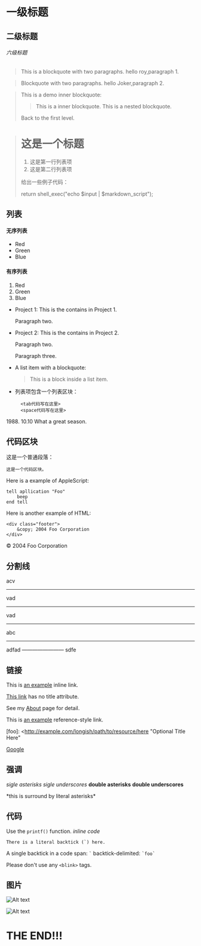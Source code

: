 # 一级标题
## 二级标题
###### 六级标题

> This is a blockquote with two paragraphs.
> hello roy,paragraph 1.

> Blockquote with two paragraphs.
> hello Joker,paragraph 2.

> This is a demo inner blockquote:
>
> > This is a inner blockquote.
> > This is a nested blockquote.
>
> Back to the first level.

> # 这是一个标题
>
> 1. 这是第一行列表项
> 2. 这是第二行列表项
>
> 给出一些例子代码：
> 
> 	return shell_exec("echo $input | $markdown_script");
>

## 列表

#### 无序列表

* Red
* Green
* Blue

#### 有序列表

1. Red
2. Green
3. Blue

* Project 1:
  This is the contains in Project 1.

  Paragraph two.

* Project 2:
  This is the contains in Project 2.

  Paragraph two.

  Paragraph three.

* A list item with a blockquote:

  > This is a block
  > inside a list item.

* 列表项包含一个列表区块：

		<tab代码写在这里>
        <space代码写在这里>

1988\. 10.10 What a great season.

## 代码区块

这是一个普通段落：

	这是一个代码区块。

Here is a example of AppleScript:

	tell apllication "Foo"
		beep
	end tell

Here is another example of HTML:

	<div class="footer">
		&copy; 2004 Foo Corporation
	</div>

<div class="footer">
	&copy; 2004 Foo Corporation
</div>

## 分割线
acv
* * *
vad
***********
vad
*********
abc
- - -
adfad
————————
sdfe
## 链接

This is [an example](http://example.com/"Title") inline link.

[This link](http://example.net/) has no title attribute.

See my [About](/about/) page for detail.

This is [an example][id] reference-style link.

[id]: http://example.com/ "Optional Title Here"

[foo]: <http://example.com/longish/path/to/resource/here
	"Optional Title Here"

[Google][]

[Google]: http://google.com

## 强调

*sigle asterisks*
_sigle underscores_
**double asterisks**
__double underscores__

\*this is surround by literal asterisks\*

## 代码

Use the `printf()` function. *inline code*

``There is a literal backtick (`) here.``

A single backtick in a code span: `` ` ``
backtick-delimited: `` `foo` ``

Please don't use any `<blink>` tags.

## 图片

![Alt text](/path/to/img.jpg "Optional title")

![Alt text][id]

[id]: url/to/image "Option title attribute"

# THE END!!!
